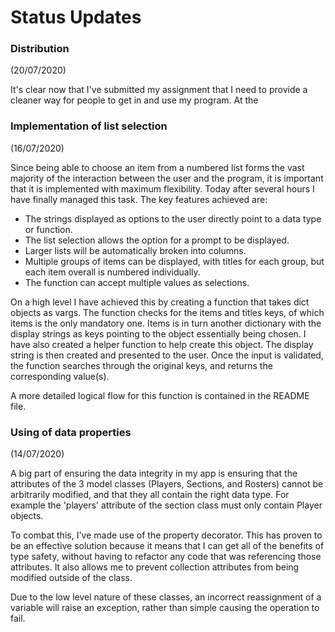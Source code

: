 # Status Updates

### Distribution

(20/07/2020)

It's clear now that I've submitted my assignment that I need to provide a cleaner way for people to get in and use my program. At the 

### Implementation of list selection
(16/07/2020)

Since being able to choose an item from a numbered list forms the vast majority of the interaction between the user and the program, it is important that it is implemented with maximum flexibility. Today after several hours I have finally managed this task. The key features achieved are:

* The strings displayed as options to the user directly point to a data type or function.
* The list selection allows the option for a prompt to be displayed.
* Larger lists will be automatically broken into columns.
* Multiple groups of items can be displayed, with titles for each group, but each item overall is numbered individually.
* The function can accept multiple values as selections.

On a high level I have achieved this by creating a function that takes dict objects as vargs. The function checks for the items and titles keys, of which items is the only mandatory one. Items is in turn another dictionary with the display strings as keys pointing to the object essentially being chosen. I have also created a helper function to help create this object. The display string is then created and presented to the user. Once the input is validated, the function searches through the original keys, and returns the corresponding value(s).

A more detailed logical flow for this function is contained in the README file.


### Using of data properties
(14/07/2020)

A big part of ensuring the data integrity in my app is ensuring that the attributes of the 3 model classes (Players, Sections, and Rosters) cannot be arbitrarily modified, and that they all contain the right data type. For example the 'players' attribute of the section class must only contain Player objects.

To combat this, I've made use of the property decorator. This has proven to be an effective solution because it means that I can get all of the benefits of type safety, without having to refactor any code that was referencing those attributes. It also allows me to prevent collection attributes from being modified outside of the class.

Due to the low level nature of these classes, an incorrect reassignment of a variable will raise an exception, rather than simple causing the operation to fail.